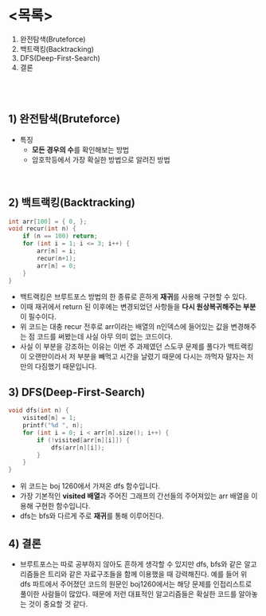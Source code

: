 # <목록>
1. 완전탐색(Bruteforce)
2. 백트랙킹(Backtracking)
3. DFS(Deep-First-Search)
4. 결론
<br>
<br>

##  1) 완전탐색(Bruteforce)
+ 특징
	+  **모든 경우의 수**를 확인해보는 방법
	+ 암호학등에서 가장 확실한 방법으로 알려진 방법
<br>

## 2) 백트랙킹(Backtracking)
```C++
int arr[100] = { 0, };
void recur(int n) {
	if (n == 100) return;
	for (int i = 1; i <= 3; i++) {
		arr[n] = i;
		recur(n+1);
		arr[n] = 0;
	}
}
```
+ 백트랙킹은 브루트포스 방법의 한 종류로 흔하게 **재귀**를 사용해 구현할 수 있다.
+ 이때 재귀에서 return 된 이후에는 변경되었던 사항들을 **다시 원상복귀해주는 부분**이 필수이다. 
+ 위 코드는 대충 recur 전후로 arr이라는 배열의 n인덱스에 들어있는 값을 변경해주는 점 코드를 써봤는데 사실 아무 의미 없는 코드이다.
+ 사실 이 부분을 강조하는 이유는 이번 주 과제였던 스도쿠 문제를 풀다가 백트랙킹이 오랜만이라서 저 부분을 빼먹고 시간을 날렸기 때문에 다시는 까먹자 말자는 저만의 다짐했기 때문입니다.


## 3) DFS(Deep-First-Search)
```C++
void dfs(int n) {
	visited[n] = 1;
	printf("%d ", n);
	for (int i = 0; i < arr[n].size(); i++) {
		if (!visited[arr[n][i]]) {
			dfs(arr[n][i]);
		}
	}
}
```

+ 위 코드는 boj 1260에서 가져온 dfs 함수입니다.
+ 가장 기본적인 **visited 배열**과 주어진 그래프의 간선들의 주어져있는 arr 배열을 이용해 구현한 함수입니다.
+ dfs는 bfs와 다르게 주로 **재귀**를 통해 이루어진다.

## 4) 결론
+ 브루트포스는 따로 공부하지 않아도 흔하게 생각할 수 있지만 dfs, bfs와 같은 알고리즘들은 트리와 같은 자료구조들을 함께 이용했을 때 강력해진다. 예를 들어 위 dfs 파트에서 주어졌던 코드의 원문인 boj1260에서는 해당 문제를 인접리스트로 풀이한 사람들이 많았다. 때문에 저런 대표적인 알고리즘들은 확실한 코드를 알아놓는 것이 중요할 것 같다.